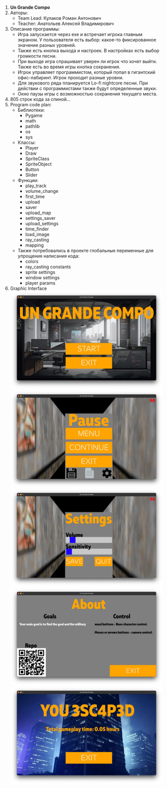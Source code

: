 1. __Un Grande Compo__
2. Авторы:
    - Team Lead: Кулаков Роман Антонович
    - Teacher: Анатольев Алексей Владимирович
3. Описание программы:
    - Игра запускается через exe и встречает игрока главным экраном. У пользователя есть выбор: какое-то фиксированное
      значение разных уровней.
    - Также есть кнопка выхода и настроек. В настройках есть выбор громкости песни.
    - При выходе игра спрашивает уверен ли игрок что хочет выйти. Также есть во время игры кнопка сохранения.
    - Игрок управляет программистом, который попал в гигантский офис-лабиринт. Игрок проходит разные уровни.
    - Для звукового ряда планируется Lo-fi nightcore песни. При действии с программистами также будут определенные
      звуки.
    - Окно паузы игры с возможностью сохранения текущего места.
4. 805 строк кода за спиной...
5. Program code plan:
   - Библиотеки:
      - Pygame
      - math
      - pathlib
      - os
      - sys
   - Классы:
      - Player
      - Draw
      - SpriteClass
      - SpriteObject
      - Button
      - Slider
   - Функции:
      - play_track
      - volume_change
      - first_time
      - upload
      - saver
      - upload_map
      - settings_saver
      - upload_settings
      - time_finder
      - load_image
      - ray_casting
      - mapping
   - Также потребовались в проекте глобальные переменные для упрощения написания кода:
      - colors
      - ray_casting constants
      - sprite settings
      - window settings
      - player params
6. Graphic Interface
   ![](photo_5_2025-02-02_21-54-39.jpg)
   ![](photo_4_2025-02-02_21-54-39.jpg)
   ![](photo_6_2025-02-02_21-54-39.jpg)
   ![](photo_7_2025-02-02_21-54-39.jpg)
   ![](photo_3_2025-02-02_21-54-39.jpg) 